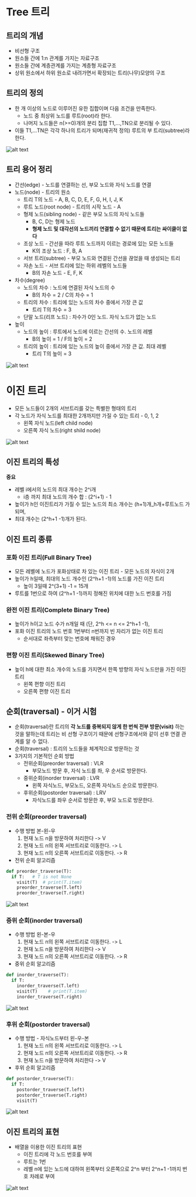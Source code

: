 # Tree 트리

## 트리의 개념
- 비선형 구조
- 원소들 간에 1:n 관계를 가지는 자료구조
- 원소들 간에 계층관계를 가지는 계층형 자료구조
- 상위 원소에서 하위 원소로 내려가면서 확장되는 트리(나무)모양의 구조

## 트리의 정의
- 한 개 이상의 노드로 이루어진 유한 집합이며 다음 조건을 만족한다.
  - 노드 중 최상위 노드를 루트(root)라 한다.
  - 나머지 노드들은 n(>=0)개의 분리 집합 T1,...,TN으로 분리될 수 있다.
- 이들 T1,...TN은 각각 하나의 트리가 되며(재귀적 정의) 루트의 부 트리(subtree)라 한다.
  
![alt text](image.png)

## 트리 용어 정리
- 간선(edge) - 노드를 연결하는 선, 부모 노드와 자식 노드를 연결
- 노드(node) - 트리의 원소
  - 트리 T의 노드 - A, B, C, D, E, F, G, H, I, J, K
  - 루트 노드(root node) - 트리의 시작 노드 - A
  - 형제 노드(sibling node) - 같은 부모 노드의 자식 노드들
    - B, C, D는 형제 노드
    - **형제 노드 및 대각선의 노드끼리 연결할 수 없기 때문에 트리는 싸이클이 없다**
  - 조상 노드 - 간선을 따라 루트 노드까지 이르는 경로에 있는 모든 노드들
    - K의 조상 노드 : F, B, A
  - 서브 트리(subtree) - 부모 노드와 연결된 간선을 끊었을 때 생성되는 트리
  - 자손 노드 - 서브 트리에 있는 하위 레벨의 노드들
    - B의 자손 노드 - E, F, K
- 차수(degree)
  - 노드의 차수 : 노드에 연결된 자식 노드의 수
    - B의 차수 = 2 / C의 차수 = 1
  - 트리의 차수 : 트리에 있는 노드의 차수 중에서 가장 큰 값
    - 트리 T의 차수 = 3
  - 단말 노드(리프 노드) : 차수가 0인 노드. 자식 노드가 없는 노드
- 높이
  - 노드의 높이 : 루트에서 노드에 이르는 간선의 수. 노드의 레벨
    - B의 높이 = 1 / F의 높이 = 2
  - 트리의 높이 : 트리에 있는 노드의 높이 중에서 가장 큰 값. 최대 레벨
    - 트리 T의 높이 = 3

![alt text](image-2.png)

# 이진 트리
- 모든 노드들이 2개의 서브트리를 갖는 특별한 형태의 트리
- 각 노드가 자식 노드를 최대한 2개까지만 가질 수 있는 트리 - 0, 1, 2
  - 왼쪽 자식 노드(left child node)
  - 오른쪽 자식 노드(right shild node)

![alt text](image-1.png)

## 이진 트리의 특성
**중요**
- 레벨 i에서의 노드의 최대 개수는 2^i개
  - i층 까지 최대 노드의 개수 합 : (2^i+1) - 1
- 높이가 h인 이진트리가 가질 수 있는 노드의 최소 개수는 (h+1)개_h개+루트노드 가 되며,
- 최대 개수는 (2^h+1 -1)개가 된다.

## 이진 트리 종류
### 포화 이진 트리(Full Binary Tree)
- 모든 레벨에 노드가 포화상태로 차 있는 이진 트리 - 모든 노드의 자식이 2개
- 높이가 h일때, 최대의 노드 개수인 (2^h+1 -1)의 노드를 가진 이진 트리
  - 높이 3일때 2^(3+1) -1 = 15개
- 루트를 1번으로 하여 (2^h+1 -1)까지 정해진 위치에 대한 노드 번호를 가짐

### 완전 이진 트리(Complete Binary Tree)
- 높이가 h이고 노드 수가 n개일 때 (단, 2^h <= n <= 2^h+1 -1),
- 포화 이진 트리의 노드 번호 1번부터 n번까지 빈 자리가 없는 이진 트리
  - 순서대로 좌측부터 맞는 번호에 채워진 경우

### 편향 이진 트리(Skewed Binary Tree)
- 높이 h에 대한 최소 개수의 노드를 가지면서 한쪽 방향의 자식 노드만을 가진 이진 트리
  - 왼쪽 편향 이진 트리
  - 오른쪽 편향 이진 트리

## 순회(traversal) - 이거 시험
- 순회(traversal)란 트리의 **각 노드를 중복되지 않게 한 번씩 전부 방문(visit)** 하는 것을 말하는데 트리는 비 선형 구조이기 때문에 선형구조에서와 같이 선후 연결 관계를 알 수 없다.
- 순회(traversal) : 트리의 노드들을 체계적으로 방문하는 것
- 3가지의 기본적인 순회 방법
  - 전위순회(preorder traversal) : VLR
    - 부모노드 방문 후, 자식 노드를 좌, 우 순서로 방문한다.
  - 중위순회(inorder traversal) : LVR
    - 왼쪽 자식노드, 부모노드, 오른쪽 자식노드 순으로 방문한다.
  - 후위순회(postorder traversal) : LRV
    - 자식노드를 좌우 순서로 방문한 후, 부모 노드로 방문한다.

### 전위 순회(preorder traversal)
- 수행 방법 본-왼-우
  1. 현재 노드 n을 방문하여 처리한다 -> V
  2. 현재 노드 n의 왼쪽 서브트리로 이동한다. -> L
  3. 현재 노드 n의 오른쪽 서브트리로 이동한다. -> R
- 전위 순회 알고리즘
```py
def preorder_traverse(T):
  if T:   # T is not None
    visit(T)  # print(T.item)
    preorder_traverse(T.left)
    preorder_traverse(T.right)
```

![alt text](image-3.png)

### 중위 순회(inorder traversal)
- 수행 방법 왼-본-우
  1. 현재 노드 n의 왼쪽 서브트리로 이동한다. -> L
  2. 현재 노드 n을 방문하여 처리한다 -> V
  3. 현재 노드 n의 오른쪽 서브트리로 이동한다. -> R
- 중위 순회 알고리즘
```py
def inorder_traverse(T):
  if T:
    inorder_traverse(T.left)
    visit(T)    # print(T.item)
    inorder_traverse(T.right)
```

![alt text](image-4.png)

### 후위 순회(postorder traversal)
- 수행 방법 - 자식노드부터 왼-우-본
  1. 현재 노드 n의 왼쪽 서브트리로 이동한다. -> L
  2. 현재 노드 n의 오른쪽 서브트리로 이동한다. -> R
  3. 현재 노드 n을 방문하여 처리한다 -> V
- 후위 순회 알고리즘
```py
def postorder_traverse(T):
  if T:
    postorder_traverse(T.left)
    postorder_traverse(T.right)
    visit(T)
```

![alt text](image-5.png)

## 이진 트리의 표현
- 배열을 이용한 이진 트리의 표현
  - 이진 트리에 각 노드 번호를 부여
  - 루트는 1번
  - 레벨 n에 있는 노드에 대하여 왼쪽부터 오른쪽으로 2^n 부터 2^n+1 -1까지 번호 차례로 부여

![alt text](image-6.png)